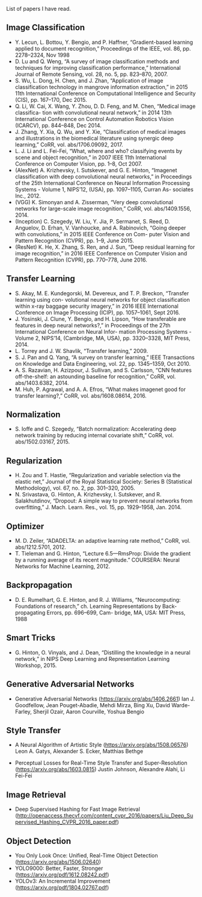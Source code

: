 List of papers I have read.

## Image Classification
- Y. Lecun, L. Bottou, Y. Bengio, and P. Haffner, “Gradient-based learning applied to document recognition,” Proceedings of the IEEE, vol. 86, pp. 2278–2324, Nov 1998
- D. Lu and Q. Weng, “A survey of image classification methods and techniques for improving classification performance,” International Journal of Remote Sensing, vol. 28, no. 5, pp. 823–870, 2007.
- S. Wu, L. Dong, H. Chen, and J. Zhan, “Application of image classification technology in mangrove information extraction,” in 2015 11th International Conference on Computational Intelligence and Security (CIS), pp. 167–170, Dec 2015.
- Q. Li, W. Cai, X. Wang, Y. Zhou, D. D. Feng, and M. Chen, “Medical image classifica- tion with convolutional neural network,” in 2014 13th International Conference on Control Automation Robotics Vision (ICARCV), pp. 844–848, Dec 2014.
- J. Zhang, Y. Xia, Q. Wu, and Y. Xie, “Classification of medical images and illustrations in the biomedical literature using synergic deep learning,” CoRR, vol. abs/1706.09092, 2017.
- L. J. Li and L. Fei-Fei, “What, where and who? classifying events by scene and object recognition,” in 2007 IEEE 11th International Conference on Computer Vision, pp. 1–8, Oct 2007.
- (AlexNet) A. Krizhevsky, I. Sutskever, and G. E. Hinton, “Imagenet classification with deep convolutional neural networks,” in Proceedings of the 25th International Conference on Neural Information Processing Systems - Volume 1, NIPS’12, (USA), pp. 1097–1105, Curran As- sociates Inc., 2012.
- (VGG) K. Simonyan and A. Zisserman, “Very deep convolutional networks for large-scale image recognition,” CoRR, vol. abs/1409.1556, 2014.
- (Inception) C. Szegedy, W. Liu, Y. Jia, P. Sermanet, S. Reed, D. Anguelov, D. Erhan, V. Vanhoucke, and A. Rabinovich, “Going deeper with convolutions,” in 2015 IEEE Conference on Com- puter Vision and Pattern Recognition (CVPR), pp. 1–9, June 2015.
- (ResNet) K. He, X. Zhang, S. Ren, and J. Sun, “Deep residual learning for image recognition,” in 2016 IEEE Conference on Computer Vision and Pattern Recognition (CVPR), pp. 770–778, June 2016.

## Transfer Learning
- S. Akay, M. E. Kundegorski, M. Devereux, and T. P. Breckon, “Transfer learning using con- volutional neural networks for object classification within x-ray baggage security imagery,” in 2016 IEEE International Conference on Image Processing (ICIP), pp. 1057–1061, Sept 2016.
- J. Yosinski, J. Clune, Y. Bengio, and H. Lipson, “How transferable are features in deep neural networks?,” in Proceedings of the 27th International Conference on Neural Infor- mation Processing Systems - Volume 2, NIPS’14, (Cambridge, MA, USA), pp. 3320–3328, MIT Press, 2014.
- L. Torrey and J. W. Shavlik, “Transfer learning,” 2009.
- S. J. Pan and Q. Yang, “A survey on transfer learning,” IEEE Transactions on Knowledge and Data Engineering, vol. 22, pp. 1345–1359, Oct 2010.
- A. S. Razavian, H. Azizpour, J. Sullivan, and S. Carlsson, “CNN features off-the-shelf: an astounding baseline for recognition,” CoRR, vol. abs/1403.6382, 2014.
- M. Huh, P. Agrawal, and A. A. Efros, “What makes imagenet good for transfer learning?,” CoRR, vol. abs/1608.08614, 2016.


## Normalization
- S. Ioffe and C. Szegedy, “Batch normalization: Accelerating deep network training by reducing internal covariate shift,” CoRR, vol. abs/1502.03167, 2015.

## Regularization
- H. Zou and T. Hastie, “Regularization and variable selection via the elastic net,” Journal of the Royal Statistical Society: Series B (Statistical Methodology), vol. 67, no. 2, pp. 301–320, 2005.
- N. Srivastava, G. Hinton, A. Krizhevsky, I. Sutskever, and R. Salakhutdinov, “Dropout: A simple way to prevent neural networks from overfitting,” J. Mach. Learn. Res., vol. 15, pp. 1929–1958, Jan. 2014.

## Optimizer
- M. D. Zeiler, “ADADELTA: an adaptive learning rate method,” CoRR, vol. abs/1212.5701, 2012.
- T. Tieleman and G. Hinton, “Lecture 6.5—RmsProp: Divide the gradient by a running average of its recent magnitude.” COURSERA: Neural Networks for Machine Learning, 2012.

## Backpropagation
- D. E. Rumelhart, G. E. Hinton, and R. J. Williams, “Neurocomputing: Foundations of research,” ch. Learning Representations by Back-propagating Errors, pp. 696–699, Cam- bridge, MA, USA: MIT Press, 1988

## Smart Tricks
- G. Hinton, O. Vinyals, and J. Dean, “Distilling the knowledge in a neural network,” in NIPS Deep Learning and Representation Learning Workshop, 2015.

## Generative Adversarial Networks
- Generative Adversarial Networks (https://arxiv.org/abs/1406.2661)
  Ian J. Goodfellow, Jean Pouget-Abadie, Mehdi Mirza, Bing Xu, David Warde-Farley, Sherjil Ozair, Aaron Courville, Yoshua Bengio
   
## Style Transfer
- A Neural Algorithm of Artistic Style (https://arxiv.org/abs/1508.06576) 
  Leon A. Gatys, Alexander S. Ecker, Matthias Bethge

- Perceptual Losses for Real-Time Style Transfer and Super-Resolution (https://arxiv.org/abs/1603.0815)
  Justin Johnson, Alexandre Alahi, Li Fei-Fei

## Image Retrieval
- Deep Supervised Hashing for Fast Image Retrieval (http://openaccess.thecvf.com/content_cvpr_2016/papers/Liu_Deep_Supervised_Hashing_CVPR_2016_paper.pdf)

## Object Detection
- You Only Look Once: Unified, Real-Time Object Detection (https://arxiv.org/abs/1506.02640)
- YOLO9000: Better, Faster, Stronger (https://arxiv.org/pdf/1612.08242.pdf)
- YOLOv3: An Incremental Improvement (https://arxiv.org/pdf/1804.02767.pdf) 
